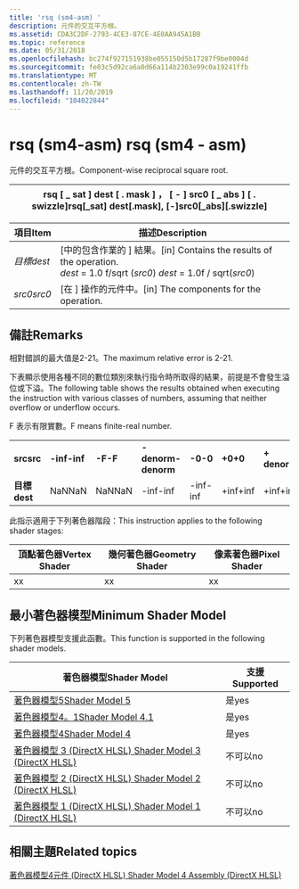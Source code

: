 ```yaml
---
title: 'rsq (sm4-asm) '
description: 元件的交互平方根。
ms.assetid: CDA3C2DF-2793-4CE3-87CE-4E0AA945A1BB
ms.topic: reference
ms.date: 05/31/2018
ms.openlocfilehash: bc274f927151938be055150d5b17287f9be0004d
ms.sourcegitcommit: fe03c5d92ca6a0d66a114b2303e99c0a19241ffb
ms.translationtype: MT
ms.contentlocale: zh-TW
ms.lasthandoff: 11/20/2019
ms.locfileid: "104022844"
---
```

# <a name="rsq-sm4---asm"></a><span data-ttu-id="0cda7-103">rsq (sm4-asm) </span><span class="sxs-lookup"><span data-stu-id="0cda7-103">rsq (sm4 - asm)</span></span>

<span data-ttu-id="0cda7-104">元件的交互平方根。</span><span class="sxs-lookup"><span data-stu-id="0cda7-104">Component-wise reciprocal square root.</span></span>



| <span data-ttu-id="0cda7-105">rsq \[ \_ sat \] dest \[ . mask \] ， \[ - \] src0 \[ \_ abs \] \[ . swizzle\]</span><span class="sxs-lookup"><span data-stu-id="0cda7-105">rsq\[\_sat\] dest\[.mask\], \[-\]src0\[\_abs\]\[.swizzle\]</span></span> |
|------------------------------------------------------------|



 



| <span data-ttu-id="0cda7-106">項目</span><span class="sxs-lookup"><span data-stu-id="0cda7-106">Item</span></span>                                                            | <span data-ttu-id="0cda7-107">描述</span><span class="sxs-lookup"><span data-stu-id="0cda7-107">Description</span></span>                                                                                      |
|-----------------------------------------------------------------|--------------------------------------------------------------------------------------------------|
| <span data-ttu-id="0cda7-108"><span id="dest"></span><span id="DEST"></span>*目標*</span><span class="sxs-lookup"><span data-stu-id="0cda7-108"><span id="dest"></span><span id="DEST"></span>*dest*</span></span><br/> | <span data-ttu-id="0cda7-109">\[中的包含作業的 \] 結果。</span><span class="sxs-lookup"><span data-stu-id="0cda7-109">\[in\] Contains the results of the operation.</span></span><br/> <span data-ttu-id="0cda7-110">*dest* = 1.0 f/sqrt (*src0*) </span><span class="sxs-lookup"><span data-stu-id="0cda7-110">*dest* = 1.0f / sqrt(*src0*)</span></span><br/> |
| <span data-ttu-id="0cda7-111"><span id="src0"></span><span id="SRC0"></span>*src0*</span><span class="sxs-lookup"><span data-stu-id="0cda7-111"><span id="src0"></span><span id="SRC0"></span>*src0*</span></span><br/> | <span data-ttu-id="0cda7-112">\[在 \] 操作的元件中。</span><span class="sxs-lookup"><span data-stu-id="0cda7-112">\[in\] The components for the operation.</span></span><br/>                                              |



 

## <a name="remarks"></a><span data-ttu-id="0cda7-113">備註</span><span class="sxs-lookup"><span data-stu-id="0cda7-113">Remarks</span></span>

<span data-ttu-id="0cda7-114">相對錯誤的最大值是2-21。</span><span class="sxs-lookup"><span data-stu-id="0cda7-114">The maximum relative error is 2-21.</span></span>

<span data-ttu-id="0cda7-115">下表顯示使用各種不同的數位類別來執行指令時所取得的結果，前提是不會發生溢位或下溢。</span><span class="sxs-lookup"><span data-stu-id="0cda7-115">The following table shows the results obtained when executing the instruction with various classes of numbers, assuming that neither overflow or underflow occurs.</span></span>

<span data-ttu-id="0cda7-116">F 表示有限實數。</span><span class="sxs-lookup"><span data-stu-id="0cda7-116">F means finite-real number.</span></span>



|          |          |        |             |        |        |             |        |          |         |
|----------|----------|--------|-------------|--------|--------|-------------|--------|----------|---------|
| <span data-ttu-id="0cda7-117">**src**</span><span class="sxs-lookup"><span data-stu-id="0cda7-117">**src**</span></span>  | <span data-ttu-id="0cda7-118">**-inf**</span><span class="sxs-lookup"><span data-stu-id="0cda7-118">**-inf**</span></span> | <span data-ttu-id="0cda7-119">**-F**</span><span class="sxs-lookup"><span data-stu-id="0cda7-119">**-F**</span></span> | <span data-ttu-id="0cda7-120">**-denorm**</span><span class="sxs-lookup"><span data-stu-id="0cda7-120">**-denorm**</span></span> | <span data-ttu-id="0cda7-121">**-0**</span><span class="sxs-lookup"><span data-stu-id="0cda7-121">**-0**</span></span> | <span data-ttu-id="0cda7-122">**+0**</span><span class="sxs-lookup"><span data-stu-id="0cda7-122">**+0**</span></span> | <span data-ttu-id="0cda7-123">**+ denorm**</span><span class="sxs-lookup"><span data-stu-id="0cda7-123">**+denorm**</span></span> | <span data-ttu-id="0cda7-124">**+ F**</span><span class="sxs-lookup"><span data-stu-id="0cda7-124">**+F**</span></span> | <span data-ttu-id="0cda7-125">**+ inf**</span><span class="sxs-lookup"><span data-stu-id="0cda7-125">**+inf**</span></span> | <span data-ttu-id="0cda7-126">**NaN**</span><span class="sxs-lookup"><span data-stu-id="0cda7-126">**NaN**</span></span> |
| <span data-ttu-id="0cda7-127">**目標**</span><span class="sxs-lookup"><span data-stu-id="0cda7-127">**dest**</span></span> | <span data-ttu-id="0cda7-128">NaN</span><span class="sxs-lookup"><span data-stu-id="0cda7-128">NaN</span></span>      | <span data-ttu-id="0cda7-129">NaN</span><span class="sxs-lookup"><span data-stu-id="0cda7-129">NaN</span></span>    | <span data-ttu-id="0cda7-130">-inf</span><span class="sxs-lookup"><span data-stu-id="0cda7-130">-inf</span></span>        | <span data-ttu-id="0cda7-131">-inf</span><span class="sxs-lookup"><span data-stu-id="0cda7-131">-inf</span></span>   | <span data-ttu-id="0cda7-132">+inf</span><span class="sxs-lookup"><span data-stu-id="0cda7-132">+inf</span></span>   | <span data-ttu-id="0cda7-133">+inf</span><span class="sxs-lookup"><span data-stu-id="0cda7-133">+inf</span></span>        | <span data-ttu-id="0cda7-134">+F</span><span class="sxs-lookup"><span data-stu-id="0cda7-134">+F</span></span>     | <span data-ttu-id="0cda7-135">+0</span><span class="sxs-lookup"><span data-stu-id="0cda7-135">+0</span></span>       | <span data-ttu-id="0cda7-136">NaN</span><span class="sxs-lookup"><span data-stu-id="0cda7-136">NaN</span></span>     |



 

<span data-ttu-id="0cda7-137">此指示適用于下列著色器階段：</span><span class="sxs-lookup"><span data-stu-id="0cda7-137">This instruction applies to the following shader stages:</span></span>



| <span data-ttu-id="0cda7-138">頂點著色器</span><span class="sxs-lookup"><span data-stu-id="0cda7-138">Vertex Shader</span></span> | <span data-ttu-id="0cda7-139">幾何著色器</span><span class="sxs-lookup"><span data-stu-id="0cda7-139">Geometry Shader</span></span> | <span data-ttu-id="0cda7-140">像素著色器</span><span class="sxs-lookup"><span data-stu-id="0cda7-140">Pixel Shader</span></span> |
|---------------|-----------------|--------------|
| <span data-ttu-id="0cda7-141">x</span><span class="sxs-lookup"><span data-stu-id="0cda7-141">x</span></span>             | <span data-ttu-id="0cda7-142">x</span><span class="sxs-lookup"><span data-stu-id="0cda7-142">x</span></span>               | <span data-ttu-id="0cda7-143">x</span><span class="sxs-lookup"><span data-stu-id="0cda7-143">x</span></span>            |



 

## <a name="minimum-shader-model"></a><span data-ttu-id="0cda7-144">最小著色器模型</span><span class="sxs-lookup"><span data-stu-id="0cda7-144">Minimum Shader Model</span></span>

<span data-ttu-id="0cda7-145">下列著色器模型支援此函數。</span><span class="sxs-lookup"><span data-stu-id="0cda7-145">This function is supported in the following shader models.</span></span>



| <span data-ttu-id="0cda7-146">著色器模型</span><span class="sxs-lookup"><span data-stu-id="0cda7-146">Shader Model</span></span>                                              | <span data-ttu-id="0cda7-147">支援</span><span class="sxs-lookup"><span data-stu-id="0cda7-147">Supported</span></span> |
|-----------------------------------------------------------|-----------|
| [<span data-ttu-id="0cda7-148">著色器模型5</span><span class="sxs-lookup"><span data-stu-id="0cda7-148">Shader Model 5</span></span>](d3d11-graphics-reference-sm5.md)        | <span data-ttu-id="0cda7-149">是</span><span class="sxs-lookup"><span data-stu-id="0cda7-149">yes</span></span>       |
| [<span data-ttu-id="0cda7-150">著色器模型4。1</span><span class="sxs-lookup"><span data-stu-id="0cda7-150">Shader Model 4.1</span></span>](dx-graphics-hlsl-sm4.md)              | <span data-ttu-id="0cda7-151">是</span><span class="sxs-lookup"><span data-stu-id="0cda7-151">yes</span></span>       |
| [<span data-ttu-id="0cda7-152">著色器模型4</span><span class="sxs-lookup"><span data-stu-id="0cda7-152">Shader Model 4</span></span>](dx-graphics-hlsl-sm4.md)                | <span data-ttu-id="0cda7-153">是</span><span class="sxs-lookup"><span data-stu-id="0cda7-153">yes</span></span>       |
| [<span data-ttu-id="0cda7-154">著色器模型 3 (DirectX HLSL) </span><span class="sxs-lookup"><span data-stu-id="0cda7-154">Shader Model 3 (DirectX HLSL)</span></span>](dx-graphics-hlsl-sm3.md) | <span data-ttu-id="0cda7-155">不可以</span><span class="sxs-lookup"><span data-stu-id="0cda7-155">no</span></span>        |
| [<span data-ttu-id="0cda7-156">著色器模型 2 (DirectX HLSL) </span><span class="sxs-lookup"><span data-stu-id="0cda7-156">Shader Model 2 (DirectX HLSL)</span></span>](dx-graphics-hlsl-sm2.md) | <span data-ttu-id="0cda7-157">不可以</span><span class="sxs-lookup"><span data-stu-id="0cda7-157">no</span></span>        |
| [<span data-ttu-id="0cda7-158">著色器模型 1 (DirectX HLSL) </span><span class="sxs-lookup"><span data-stu-id="0cda7-158">Shader Model 1 (DirectX HLSL)</span></span>](dx-graphics-hlsl-sm1.md) | <span data-ttu-id="0cda7-159">不可以</span><span class="sxs-lookup"><span data-stu-id="0cda7-159">no</span></span>        |



 

## <a name="related-topics"></a><span data-ttu-id="0cda7-160">相關主題</span><span class="sxs-lookup"><span data-stu-id="0cda7-160">Related topics</span></span>

<dl> <dt>

[<span data-ttu-id="0cda7-161">著色器模型4元件 (DirectX HLSL) </span><span class="sxs-lookup"><span data-stu-id="0cda7-161">Shader Model 4 Assembly (DirectX HLSL)</span></span>](dx-graphics-hlsl-sm4-asm.md)
</dt> </dl>

 

 





